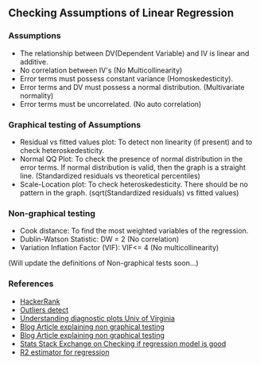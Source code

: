 ## Checking Assumptions of Linear Regression

### Assumptions

* The relationship between DV(Dependent Variable) and IV is linear and additive.
* No correlation between IV's (No Multicollinearity)
* Error terms must possess constant variance (Homoskedesticity).
* Error terms and DV must possess a normal distribution. (Multivariate normality)
* Error terms must be uncorrelated. (No auto correlation)

### Graphical testing of Assumptions

* Residual vs fitted values plot: To detect non linearity (if present) and to check heteroskedesticity.
* Normal QQ Plot: To check the presence of normal distribution in the error terms. If normal distribution is valid, then the graph is a straight line. (Standardized residuals vs theoretical percentiles)
* Scale-Location plot: To check heteroskedesticity. There should be no pattern in the graph. (sqrt(Standardized residuals) vs fitted values)

### Non-graphical testing

* Cook distance: To find the most weighted variables of the regression.
* Dublin-Watson Statistic: DW = 2 (No correlation)
* Variation Inflation Factor (VIF): VIF<= 4 (No multicollinearity)

(Will update the definitions of Non-graphical tests soon...)

### References

* [HackerRank](https://www.hackerearth.com/blog/machine-learning/beginners-guide-regression-analysis-plot-interpretations/)
* [Outliers detect](http://songhuiming.github.io/pages/2016/11/27/linear-regression-in-python-outliers-leverage-detect/)
* [Understanding diagnostic plots Univ of Virginia](http://data.library.virginia.edu/diagnostic-plots/)
* [Blog Article explaining non graphical testing](http://www.statisticssolutions.com/assumptions-of-linear-regression/)
* [Blog Article explaining non graphical testing](http://www.stat.columbia.edu/~martin/W2024/R7.pdf)
* [Stats Stack Exchange on Checking if regression model is good](https://stats.stackexchange.com/questions/51046/how-to-check-if-my-regression-model-is-good)
* [R2 estimator for regression](http://statisticsbyjim.com/regression/interpret-r-squared-regression/)

